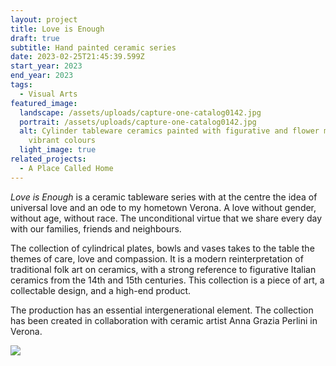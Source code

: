 ```yaml
---
layout: project
title: Love is Enough
draft: true
subtitle: Hand painted ceramic series
date: 2023-02-25T21:45:39.599Z
start_year: 2023
end_year: 2023
tags:
  - Visual Arts
featured_image:
  landscape: /assets/uploads/capture-one-catalog0142.jpg
  portrait: /assets/uploads/capture-one-catalog0142.jpg
  alt: Cylinder tableware ceramics painted with figurative and flower motives and
    vibrant colours
  light_image: true
related_projects:
  - A Place Called Home
---
```

*Love is Enough* is a ceramic tableware series with at the centre the idea of universal love and an ode to my hometown Verona. A love without gender, without age, without race. The unconditional virtue that we share every day with our families, friends and neighbours. 

The collection of cylindrical plates, bowls and vases takes to the table the themes of care, love and compassion. It is a modern reinterpretation of traditional folk art on ceramics, with a strong reference to figurative Italian ceramics from the 14th and 15th centuries. This collection is a piece of art, a collectable design, and a high-end product.

The production has an essential intergenerational element. The collection has been created in collaboration with ceramic artist Anna Grazia Perlini in Verona.

![](/assets/uploads/capture-one-catalog0087.jpg)